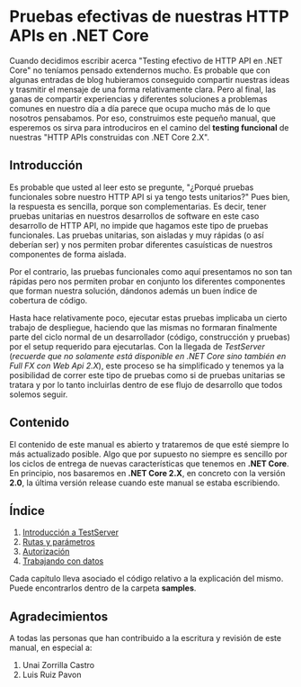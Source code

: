 # Pruebas efectivas de nuestras HTTP APIs en .NET Core

Cuando decidimos escribir acerca "Testing efectivo de HTTP API en .NET Core" no teníamos pensado extendernos mucho. Es probable que con algunas entradas de blog hubieramos conseguido compartir nuestras ideas y trasmitir el mensaje de una forma relativamente clara. Pero al final, las ganas de compartir experiencias y diferentes soluciones a problemas comunes en nuestro día a día parece que ocupa mucho más de lo que nosotros pensabamos. Por eso, construimos este pequeño manual, que esperemos os sirva para introduciros en el camino del **testing funcional** de nuestras "HTTP APIs construidas con .NET Core 2.X".

## Introducción

Es probable que usted al leer esto se pregunte, "¿Porqué pruebas funcionales sobre nuestro HTTP API si ya tengo tests unitarios?" Pues bien, la respuesta es sencilla, porque son complementarias. Es decir, tener pruebas unitarias en nuestros desarrollos de software en este caso desarrollo de HTTP API, no impide que hagamos este tipo de pruebas funcionales. Las pruebas unitarias, son aisladas y muy rápidas (o así deberían ser) y nos permiten probar diferentes casuísticas de nuestros componentes de forma aislada. 

Por el contrario, las pruebas funcionales como aquí presentamos no son tan rápidas pero nos permiten probar en conjunto los diferentes componentes que forman nuestra solución, dándonos además un buen índice de cobertura de código. 

Hasta hace relativamente poco, ejecutar estas pruebas implicaba un cierto trabajo de despliegue, haciendo que las mismas no formaran finalmente parte del ciclo normal de un desarrollador (código, construcción y pruebas) por el setup requerido para ejecutarlas. Con la llegada de *TestServer* (*recuerde que no solamente está disponible en .NET Core sino también en Full FX con Web Api 2.X*), este proceso se ha simplificado y tenemos ya la posibilidad de correr este tipo de pruebas como si de pruebas unitarias se tratara y por lo tanto incluirlas dentro de ese flujo de desarrollo que todos solemos seguir.

## Contenido

El contenido de este manual es abierto y trataremos de que esté siempre lo más actualizado posible. Algo que por supuesto no siempre es sencillo por los ciclos de entrega de nuevas características que tenemos en **.NET Core**. En principio, nos basaremos en **.NET Core 2.X**, en concreto con la versión **2.0**, la última versión release cuando este manual se estaba escribiendo.

## Índice

1. [Introducción a TestServer](chapters/es/chapter1.md)
2. [Rutas y parámetros](chapters/es/chapter2.md)
3. [Autorización](chapters/es/chapter3.md)
4. [Trabajando con datos](chapters/es/chapter4.md)

Cada capítulo lleva asociado el código relativo a la explicación del mismo. Puede encontrarlos dentro de la carpeta **samples**.

## Agradecimientos

A todas las personas que han contribuido a la escritura y revisión de este manual, en especial a:

1. Unai Zorrilla Castro
2. Luis Ruiz Pavon


